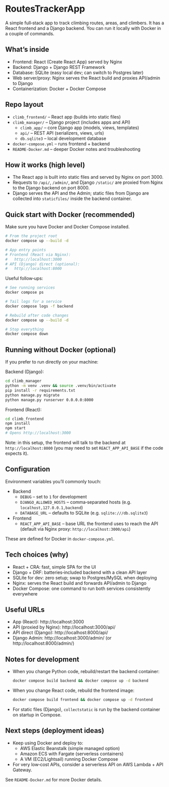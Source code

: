 # RoutesTrackerApp

A simple full‑stack app to track climbing routes, areas, and climbers. It has a React frontend and a Django backend. You can run it locally with Docker in a couple of commands.

## What’s inside

- Frontend: React (Create React App) served by Nginx
- Backend: Django + Django REST Framework
- Database: SQLite (easy local dev; can switch to Postgres later)
- Web server/proxy: Nginx serves the React build and proxies API/admin to Django
- Containerization: Docker + Docker Compose

## Repo layout

- `climb_frontend/` – React app (builds into static files)
- `climb_manager/` – Django project (includes apps and API)
  - `climb_app/` – core Django app (models, views, templates)
  - `api/` – REST API (serializers, views, urls)
  - `db.sqlite3` – local development database
- `docker-compose.yml` – runs frontend + backend
- `README-Docker.md` – deeper Docker notes and troubleshooting

## How it works (high level)

- The React app is built into static files and served by Nginx on port 3000.
- Requests to `/api/`, `/admin/`, and Django `/static/` are proxied from Nginx to the Django backend on port 8000.
- Django serves the API and the Admin; static files from Django are collected into `staticfiles/` inside the backend container.

## Quick start with Docker (recommended)

Make sure you have Docker and Docker Compose installed.

```bash
# From the project root
docker compose up --build -d

# App entry points
# Frontend (React via Nginx):
#   http://localhost:3000
# API (Django) direct (optional):
#   http://localhost:8000
```

Useful follow‑ups:

```bash
# See running services
docker compose ps

# Tail logs for a service
docker compose logs -f backend

# Rebuild after code changes
docker compose up --build -d

# Stop everything
docker compose down
```

## Running without Docker (optional)

If you prefer to run directly on your machine:

Backend (Django):
```bash
cd climb_manager
python -m venv .venv && source .venv/bin/activate
pip install -r requirements.txt
python manage.py migrate
python manage.py runserver 0.0.0.0:8000
```
Frontend (React):
```bash
cd climb_frontend
npm install
npm start
# Opens http://localhost:3000
```

Note: in this setup, the frontend will talk to the backend at `http://localhost:8000` (you may need to set `REACT_APP_API_BASE` if the code expects it).

## Configuration

Environment variables you’ll commonly touch:

- Backend
  - `DEBUG` – set to `1` for development
  - `DJANGO_ALLOWED_HOSTS` – comma‑separated hosts (e.g. `localhost,127.0.0.1,backend`)
  - `DATABASE_URL` – defaults to SQLite (e.g. `sqlite:///db.sqlite3`)
- Frontend
  - `REACT_APP_API_BASE` – base URL the frontend uses to reach the API (default via Nginx proxy: `http://localhost:3000/api`)

These are defined for Docker in `docker-compose.yml`.

## Tech choices (why)

- React + CRA: fast, simple SPA for the UI
- Django + DRF: batteries‑included backend with a clean API layer
- SQLite for dev: zero setup; swap to Postgres/MySQL when deploying
- Nginx: serves the React build and forwards API/admin to Django
- Docker Compose: one command to run both services consistently everywhere

## Useful URLs

- App (React): http://localhost:3000
- API (proxied by Nginx): http://localhost:3000/api/
- API direct (Django): http://localhost:8000/api/
- Django Admin: http://localhost:3000/admin/ (or http://localhost:8000/admin/)

## Notes for development

- When you change Python code, rebuild/restart the backend container:
  ```bash
  docker compose build backend && docker compose up -d backend
  ```
- When you change React code, rebuild the frontend image:
  ```bash
  docker compose build frontend && docker compose up -d frontend
  ```
- For static files (Django), `collectstatic` is run by the backend container on startup in Compose.

## Next steps (deployment ideas)

- Keep using Docker and deploy to:
  - AWS Elastic Beanstalk (simple managed option)
  - Amazon ECS with Fargate (serverless containers)
  - A VM (EC2/Lightsail) running Docker Compose
- For very low‑cost APIs, consider a serverless API on AWS Lambda + API Gateway.

See `README-Docker.md` for more Docker details.
